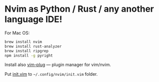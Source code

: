 # Nvim as Python / Rust / any another language IDE!

For Mac OS:

```sh
brew install nvim
brew install rust-analyzer
brew install ripgrep
npm install -g pyright
```

Install also [vim-plug](https://github.com/junegunn/vim-plug) — plugin manager for vim/nvim.

Put [init.vim](init.vim) to `~/.config/nvim/init.vim` folder.
